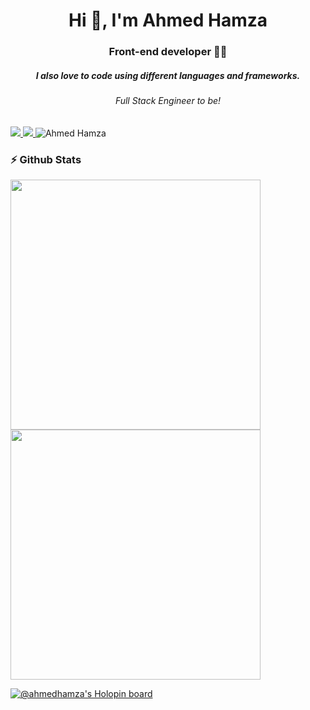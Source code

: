 <h1 align="center">Hi 👋, I'm Ahmed Hamza</h1>
<h3 align="center">Front-end developer 👨‍💻</h3>
<h5 align="center">I also love to code using different languages and frameworks.</h5>
<h6 align="center">Full Stack Engineer to be!</h6>

<a href="https://www.linkedin.com/in/ahmedhamzaarif/" target="_blank">
    <img src="https://img.shields.io/badge/LINKEDIN-12100E?logo=linkedin&color=blue&logoColor=white" />
</a>
<a href="http://ahmedhamzaarif.netlify.app/" target="_blank">
    <img src="https://img.shields.io/badge/WEBSITE-12100E?logo=html5&color=333333&logoColor=white" />
</a>
<a> 
    <img src="https://komarev.com/ghpvc/?username=ahmedhamzaarif&label=Profile%20views&color=0e75b6&style=flat" alt="Ahmed Hamza" /> 
</a>

### ⚡️ Github Stats
<p>
  <img width="400px" src="https://github-readme-stats.vercel.app/api?username=ahmedhamzaarif&show_icons=true&theme=nightowl&hide_border=true&bg_color=1F222E" />
  <img width="400px" src="https://github-readme-streak-stats.herokuapp.com?user=ahmedhamzaarif&theme=nightowl&hide_border=true&fire=C77800&ring=DD910B&background=1F222E" />
</p>

[![@ahmedhamza's Holopin board](https://holopin.me/ahmedhamza)](https://holopin.io/@ahmedhamza)
